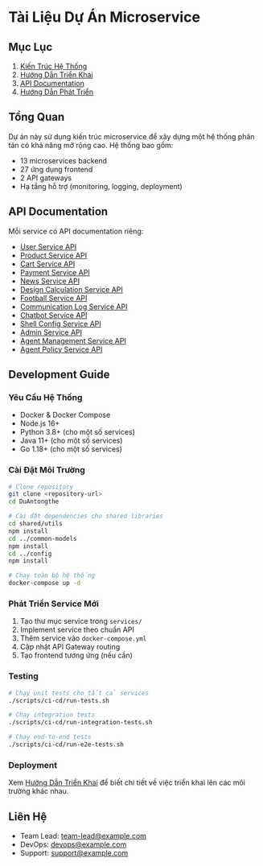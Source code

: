 # Tài Liệu Dự Án Microservice

## Mục Lục

1. [Kiến Trúc Hệ Thống](./architecture/)
2. [Hướng Dẫn Triển Khai](./deployment/)
3. [API Documentation](#api-documentation)
4. [Hướng Dẫn Phát Triển](#development-guide)

## Tổng Quan

Dự án này sử dụng kiến trúc microservice để xây dựng một hệ thống phân tán có khả năng mở rộng cao. Hệ thống bao gồm:

- 13 microservices backend
- 27 ứng dụng frontend
- 2 API gateways
- Hạ tầng hỗ trợ (monitoring, logging, deployment)

## API Documentation

Mỗi service có API documentation riêng:

- [User Service API](../services/user-service/docs/api.md)
- [Product Service API](../services/product-service/docs/api.md)
- [Cart Service API](../services/cart-service/docs/api.md)
- [Payment Service API](../services/payment-service/docs/api.md)
- [News Service API](../services/news-service/docs/api.md)
- [Design Calculation Service API](../services/design-calculation-service/docs/api.md)
- [Football Service API](../services/football-service/docs/api.md)
- [Communication Log Service API](../services/communication-log-service/docs/api.md)
- [Chatbot Service API](../services/chatbot-service/docs/api.md)
- [Shell Config Service API](../services/shell-config-service/docs/api.md)
- [Admin Service API](../services/admin-service/docs/api.md)
- [Agent Management Service API](../services/agent-management-service/docs/api.md)
- [Agent Policy Service API](../services/agent-policy-service/docs/api.md)

## Development Guide

### Yêu Cầu Hệ Thống

- Docker & Docker Compose
- Node.js 16+
- Python 3.8+ (cho một số services)
- Java 11+ (cho một số services)
- Go 1.18+ (cho một số services)

### Cài Đặt Môi Trường

```bash
# Clone repository
git clone <repository-url>
cd DuAntongthe

# Cài đặt dependencies cho shared libraries
cd shared/utils
npm install
cd ../common-models
npm install
cd ../config
npm install

# Chạy toàn bộ hệ thống
docker-compose up -d
```

### Phát Triển Service Mới

1. Tạo thư mục service trong `services/`
2. Implement service theo chuẩn API
3. Thêm service vào `docker-compose.yml`
4. Cập nhật API Gateway routing
5. Tạo frontend tương ứng (nếu cần)

### Testing

```bash
# Chạy unit tests cho tất cả services
./scripts/ci-cd/run-tests.sh

# Chạy integration tests
./scripts/ci-cd/run-integration-tests.sh

# Chạy end-to-end tests
./scripts/ci-cd/run-e2e-tests.sh
```

### Deployment

Xem [Hướng Dẫn Triển Khai](./deployment/) để biết chi tiết về việc triển khai lên các môi trường khác nhau.

## Liên Hệ

- Team Lead: team-lead@example.com
- DevOps: devops@example.com
- Support: support@example.com